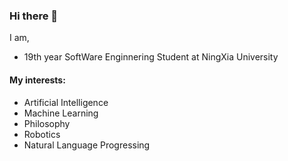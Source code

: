 ### Hi there 👋
I am,
- 19th year SoftWare Enginnering Student at NingXia University
#### My interests:
- Artificial Intelligence
- Machine Learning
- Philosophy
- Robotics
- Natural Language Progressing


